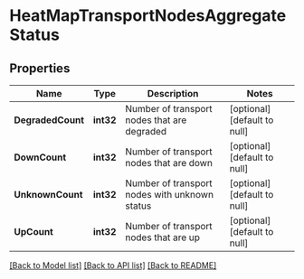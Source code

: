 # HeatMapTransportNodesAggregateStatus

## Properties
Name | Type | Description | Notes
------------ | ------------- | ------------- | -------------
**DegradedCount** | **int32** | Number of transport nodes that are degraded | [optional] [default to null]
**DownCount** | **int32** | Number of transport nodes that are down | [optional] [default to null]
**UnknownCount** | **int32** | Number of transport nodes with unknown status | [optional] [default to null]
**UpCount** | **int32** | Number of transport nodes that are up | [optional] [default to null]

[[Back to Model list]](../README.md#documentation-for-models) [[Back to API list]](../README.md#documentation-for-api-endpoints) [[Back to README]](../README.md)

